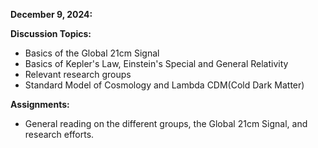 **December 9, 2024:**

**Discussion Topics:**

- Basics of the Global 21cm Signal
- Basics of Kepler's Law, Einstein's Special and General Relativity
- Relevant research groups
- Standard Model of Cosmology and Lambda CDM(Cold Dark Matter)

**Assignments:**

- General reading on the different groups, the Global 21cm Signal, and research efforts.
